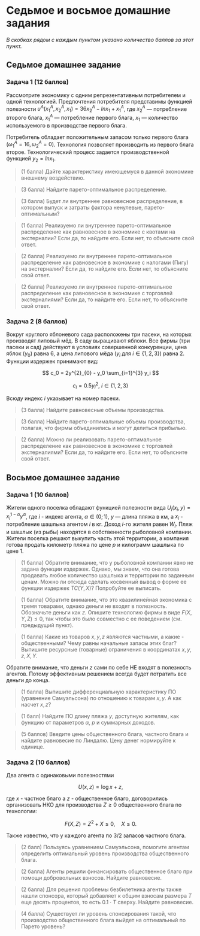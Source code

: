 # Седьмое и восьмое домашние задания

*В скобках рядом с каждым пунктом указано количество баллов за этот пункт.*

## Седьмое домашнее задание

### Задача 1 (12 баллов)

Рассмотрите экономику с одним репрезентативным потребителем и одной технологией. Предпочтения потребителя представимы функцией полезности $u^A(x^A_1, x^A_2 ,x_1) = 36x^A_2 - ln x_1 + x^A_1$, где $x^A_2$ — потребление второго блага, $x^A_1$ — потребление первого блага, $x_1$ — количество используемого в производстве первого блага. 

Потребитель обладает положительным запасом только первого блага $(\omega^A_1 = 16, \omega^A_2 = 0)$. Технология позволяет производить из первого блага второе. Технологический процесс задается производственной функцией $y_2 = ln x_1$.

> (1 балла) Дайте характеристику имеющемуся в данной экономике внешнему воздействию.

> (3 балла) Найдите парето-оптимальное распределение.

> (3 балла) Будет ли внутреннее равновесное распределение, в котором выпуск и затраты фактора ненулевые, парето-оптимальным?
	
> (1 балла) Реализуемо ли внутреннее парето-оптимальное распределение как равновесное в экономике с квотами на экстерналии? Если да, то найдите его. Если нет, то объясните свой ответ. 

> (2 балла) Реализуемо ли внутреннее парето-оптимальное распределение как равновесное в экономике с налогами (Пигу) на экстерналии? Если да, то найдите его. Если нет, то объясните свой ответ. 

> (2 балла) Реализуемо ли внутреннее парето-оптимальное распределение как равновесное в экономике с торговлей экстерналиями? Если да, то найдите его. Если нет, то объясните свой ответ. 


### Задача 2 (8 баллов)

Вокруг круглого яблоневого сада расположены три пасеки, на которых производят липовый мёд. В саду выращивают яблоки. Все фирмы (три пасеки и сад) действуют в условиях совершенной конкуренции, цена яблок ($y_0$) равна 6, а цена липового мёда ($y_i$ для $i \in \{1,2,3\}$) равна 2. Функции издержек принимают вид:

$$ c_0 = 2y^{2}_{0} - y_0 \sum_{i=1}^{3} y_i $$

$$ c_i = 0.5y^{2}_{i}, \ i \in \{1,2,3\} $$

Всюду индекс $i$ указывает на номер пасеки.

> (3 балла) Найдите равновесные объемы производства.

> (3 балла) Найдите парето-оптимальные объемы производства, полагая, что фирмы объединились и могут делиться прибылью. 

> (2 балла) Можно ли реализовать парето-оптимальное распределение как равновесное в экономике с торговлей экстерналиями? Если да, то найдите его. Если нет, то объясните свой ответ. 

## Восьмое домашнее задание

### Задача 1 (10 баллов)

Жители одного поселка обладают функцией полезности вида $U_i (x_i, y) = x^{1-\alpha}_i y^{\alpha}$, где $i$ - индекс агента, $\alpha \in (0;1)$, $y$ — длина пляжа в км, а $x_i$ - потребление шашлыка агентом $i$ в кг. Доход $i$-го жителя равен $W_i$. Пляж и шашлык (из рыбы) находятся в собственности рыболовной компании. Жители поселка решают выкупить часть этой территории, а компания готова продать километр пляжа по цене $p$ и килограмм шашлыка по цене 1.

> (1 балла) Обратите внимание, что у рыболовной компании явно не задана функции издержек. Однако, мы знаем, что она готова продавать любое количество шашлыка и территории по заданным ценам. Можно ли отсюда сделать косвенный вывод о форме ее функции издержек $TC(Y,X)$? Попробуйте ее выписать.

> (1 балла) Обратите внимание, что это квазилинейная экономика с тремя товарами, однако деньги не входят в полезность. Обозначьте деньги как $z$. Опишите технологию фирмы в виде $F(X,Y,Z) \leqslant 0$, так чтобы это было совместно с ее поведением (см. предыдущий пункт).

> (1 балла) Какие из товаров $x,y,z$ являются частными, а какие - общественными? Чему равны начальные запасы этих благ? Выпишите ресурсные (товарные) ограничения в координатах $x,y,z,X,Y$.

Обратите внимание, что деньги $z$ сами по себе НЕ входят в полезность агентов. Потому эффективным решением всегда будет потратить все деньги до конца.

> (1 балла) Выпишите дифференциальную характеристику ПО (уравнение Самуэльсона) по отношению к товарам $x,y$. А как насчет $x,z$?

> (1 балл) Найдите ПО длину пляжа $y$, доступную жителям, как функцию от параметров $\alpha$, $p$ и суммарных доходов.

> (5 баллов) Введите цены общественного блага, частного блага и найдите равновесие по Линдалю. Цену денег нормируйте к единице.

### Задача 2 (10 баллов)

Два агента с одинаковыми полезностями 

$$U(x,z) = \log x + z,$$

где $x$ - частное благо а $z$ - общественное благо, договорились организовать НКО для производства $Z \geqslant 0$ общественного блага по технологии:

$$ F(X,Z) = Z^2 + X \leqslant 0, \quad X \leqslant 0.$$

Также известно, что у каждого агента по $3/2$ запасов частного блага.

> (2 балл) Пользуясь уравнением Самуэльсона, помогите агентам определить оптимальный уровень производства общественного блага.

> (2 балла) Агенты решили финансировать общественное благо при помощи добровольных взносов. Найдите равновесие.

> (2 балла) Для решения проблемы безбилетника агенты также нашли спонсора, который добавляет к общим взносам размера $Т$ еще десять процентов, то есть $0.1 \cdot T$ сверху. Найдите равновесие.

> (4 балла) Существует ли уровень спонсирования такой, что производство общественного блага выйдет на оптимальный по Парето уровень? 




